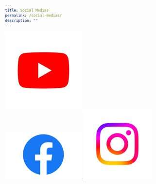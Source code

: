 ```yaml
---
title: Social Medias
permalink: /social-medias/
description: ""
---
```

<a href="https://www.youtube.com/channel/UCbOcdm96pv8lWQ-psfGSpbQ/featured">
<img style="width:50%" alt="youtube" src="/images/youtube.jpg">
</a>

<a href="https://www.facebook.com/RiversideSS/">
<img style="width:50%" alt="facebook" src="/images/facebook-logo.png">
</a>

<a href="https://www.instagram.com/riversidesecondaryschool/">
<img style="width:45%" alt="instagram" src="/images/insta%20logo.jpeg">
</a>